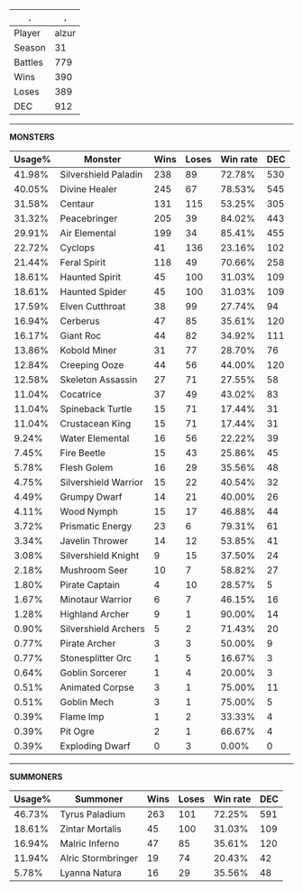 .|.
|-|-
Player|alzur
Season|31
Battles|779
Wins|390
Loses|389
DEC|912

---
**MONSTERS**

Usage%|Monster|Wins|Loses|Win rate|DEC|
-|-|-|-|-|-|
41.98%|Silvershield Paladin|238|89|72.78%|530|
40.05%|Divine Healer|245|67|78.53%|545|
31.58%|Centaur|131|115|53.25%|305|
31.32%|Peacebringer|205|39|84.02%|443|
29.91%|Air Elemental|199|34|85.41%|455|
22.72%|Cyclops|41|136|23.16%|102|
21.44%|Feral Spirit|118|49|70.66%|258|
18.61%|Haunted Spirit|45|100|31.03%|109|
18.61%|Haunted Spider|45|100|31.03%|109|
17.59%|Elven Cutthroat|38|99|27.74%|94|
16.94%|Cerberus|47|85|35.61%|120|
16.17%|Giant Roc|44|82|34.92%|111|
13.86%|Kobold Miner|31|77|28.70%|76|
12.84%|Creeping Ooze|44|56|44.00%|120|
12.58%|Skeleton Assassin|27|71|27.55%|58|
11.04%|Cocatrice|37|49|43.02%|83|
11.04%|Spineback Turtle|15|71|17.44%|31|
11.04%|Crustacean King|15|71|17.44%|31|
9.24%|Water Elemental|16|56|22.22%|39|
7.45%|Fire Beetle|15|43|25.86%|45|
5.78%|Flesh Golem|16|29|35.56%|48|
4.75%|Silvershield Warrior|15|22|40.54%|32|
4.49%|Grumpy Dwarf|14|21|40.00%|26|
4.11%|Wood Nymph|15|17|46.88%|44|
3.72%|Prismatic Energy|23|6|79.31%|61|
3.34%|Javelin Thrower|14|12|53.85%|41|
3.08%|Silvershield Knight|9|15|37.50%|24|
2.18%|Mushroom Seer|10|7|58.82%|27|
1.80%|Pirate Captain|4|10|28.57%|5|
1.67%|Minotaur Warrior|6|7|46.15%|16|
1.28%|Highland Archer|9|1|90.00%|14|
0.90%|Silvershield Archers|5|2|71.43%|20|
0.77%|Pirate Archer|3|3|50.00%|9|
0.77%|Stonesplitter Orc|1|5|16.67%|3|
0.64%|Goblin Sorcerer|1|4|20.00%|3|
0.51%|Animated Corpse|3|1|75.00%|11|
0.51%|Goblin Mech|3|1|75.00%|5|
0.39%|Flame Imp|1|2|33.33%|4|
0.39%|Pit Ogre|2|1|66.67%|4|
0.39%|Exploding Dwarf|0|3|0.00%|0|

---
**SUMMONERS**

Usage%|Summoner|Wins|Loses|Win rate|DEC|
-|-|-|-|-|-|
46.73%|Tyrus Paladium|263|101|72.25%|591|
18.61%|Zintar Mortalis|45|100|31.03%|109|
16.94%|Malric Inferno|47|85|35.61%|120|
11.94%|Alric Stormbringer|19|74|20.43%|42|
5.78%|Lyanna Natura|16|29|35.56%|48|
